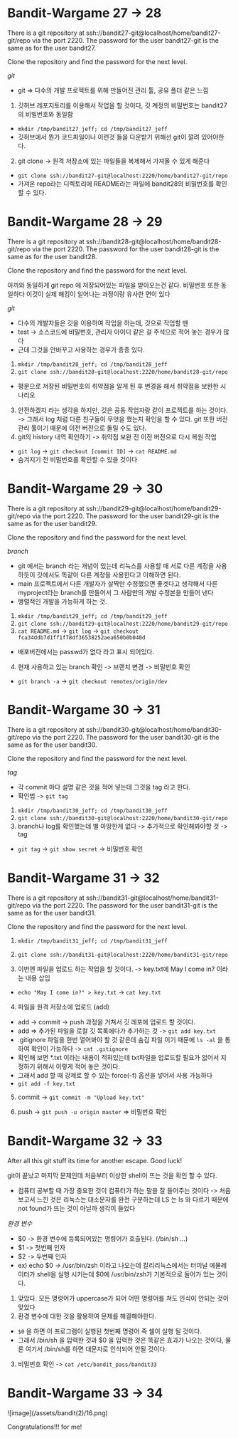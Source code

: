 <h1>Bandit-Wargame 27 -> 28 </h1>
There is a git repository at ssh://bandit27-git@localhost/home/bandit27-git/repo via the port 2220. The password for the user bandit27-git is the same as for the user bandit27.

Clone the repository and find the password for the next level.

*git*
- git => 다수의 개발 프로젝트를 위해 만들어진 관리 툴, 공유 폴더 같은 느낌

1. 깃허브 레포지토리를 이용해서 작업을 할 것이다, 깃 계정의 비밀번호는 bandit27의 비빌번호와 동일함
- `mkdir /tmp/bandit27_jeff; cd /tmp/bandit27_jeff`
- 깃허브에서 뭔가 코드파일이나 이런것 들을 다운받기 위해선 git이 깔려 있어야한다.

2. git clone -> 원격 저장소에 있는 파일들을 복제해서 가져올 수 있게 해준다
- `git clone ssh://bandit27-git@localhost:2220/home/bandit27-git/repo`
- 가져온 repo라는 디렉토리에 README라는 파일에 bandit28의 비밀번호를 확인할 수 있다.


<h1>Bandit-Wargame 28 -> 29 </h1>
There is a git repository at ssh://bandit28-git@localhost/home/bandit28-git/repo via the port 2220. The password for the user bandit28-git is the same as for the user bandit28.

Clone the repository and find the password for the next level.

아까와 동일하게 git repo 에 저장되어있는 파일을 받아오는건 같다. 비밀번호 또한 동일하다
이것이 실제 해킹이 일어나는 과정이랑 유사한 면이 있다

*git*
- 다수의 개발자들은 깃을 이용하여 작업을 하는데, 깃으로 작업할 땐
- test -> 소스코드에 비밀번호, 관리자 아이디 같은 걸 주석으로 적어 놓는 경우가 많다
- 근데 그것을 안바꾸고 사용하는 경우가 종종 있다.

1. `mkdir /tmp/bandit28_jeff; cd /tmp/bandit28_jeff`
2. `git clone ssh://bandit28-git@localhost:2220/home/bandit28-git/repo`
- 평문으로 저장된 비밀번호의 취약점을 알게 된 후 변경을 해서 취약점을 보완한 시나리오
3. 안전하겠지 라는 생각을 하지만, 깃은 공동 작업자랑 같이 프로젝트를 하는 것이다. -> 그래서 log 처럼 다른 친구들이 무엇을 했는지 확인을 할 수 있다. git 또한 버전 관리 툴이기 때문에 이전 버전으로 돌릴 수도 있다.
4. git의 history 내역 확인하기 -> 취약점 보완 전 이전 버전으로 다시 복원 작업
- `git log` -> `git checkout [commit ID]` -> `cat README.md`
- 숨겨지기 전 비밀번호를 확인할 수 있을 것이다


<h1>Bandit-Wargame 29 -> 30 </h1>
There is a git repository at ssh://bandit29-git@localhost/home/bandit29-git/repo via the port 2220. The password for the user bandit29-git is the same as for the user bandit29.

Clone the repository and find the password for the next level.

*branch*
- git 에서는 branch 라는 개념이 있는데 리눅스를 사용할 때 서로 다른 계정을 사용 하듯이 깃에서도 똑같이 다른 계정을 사용한다고 이해하면 된다.
- main 프로젝트에서 다른 개발자가 살짝만 수정했으면 좋겟다고 생각해서 다른 myproject라는 branch를 만들어서 그 사람만의 개발 수정본을 만들어 낸다
- 병렬적인 개발을 가능하게 하는 것.

1. `mkdir /tmp/bandit29_jeff; cd /tmp/bandit29_jeff`
2. `git clone ssh://bandit29-git@localhost:2220/home/bandit29-git/repo`
3. `cat README.md` -> `git log` -> `git checkout fca34ddb7d1ff1f78df36538252aea650b0b040d`
- 배포버전에서는 passwd가 없다 라고 표시 되어있다.

4. 현재 사용하고 있는 branch 확인 -> 브랜치 변경 -> 비밀번호 확인
- `git branch -a` -> `git checkout remotes/origin/dev`



<h1>Bandit-Wargame 30 -> 31 </h1>
There is a git repository at ssh://bandit30-git@localhost/home/bandit30-git/repo via the port 2220. The password for the user bandit30-git is the same as for the user bandit30.

Clone the repository and find the password for the next level.

*tag*
- 각 commit 마다 설명 같은 것을 적어 넣는데 그것을 tag 라고 한다.
- 확인법 -> `git tag`

1. `mkdir /tmp/bandit30_jeff; cd /tmp/bandit30_jeff`
2. `git clone ssh://bandit30-git@localhost:2220/home/bandit30-git/repo`
3. branch나 log를 확인했는데 별 마땅한게 없다 -> 추가적으로 확인해봐야할 것 -> tag
- `git tag` -> `git show secret` -> 비밀번호 확인


<h1>Bandit-Wargame 31 -> 32 </h1>
There is a git repository at ssh://bandit31-git@localhost/home/bandit31-git/repo via the port 2220. The password for the user bandit31-git is the same as for the user bandit31.

Clone the repository and find the password for the next level.

1. `mkdir /tmp/bandit31_jeff; cd /tmp/bandit31_jeff`

2. `git clone ssh://bandit31-git@localhost:2220/home/bandit31-git/repo`

3. 이번엔 파일을 업로드 하는 작업을 할 것이다. -> key.txt에 May I come in? 이라는 내용 삽입
- `echo "May I come in?" > key.txt` -> `cat key.txt`

4. 파일을 원격 저장소에 업로드 (add)
- add -> commit -> push 과정을 거쳐서 깃 레포에 업로드 할 것이다.
- add => 추가된 파일을 로컬 깃 목록에다가 추가하는 것 -> `git add key.txt`
- .gitignore 파일을 한번 열어봐야 할 것 같은데 숨김 파일 이기 때문에 `ls -al` 을 통하여 확인이 가능하다 -> `cat .gitignore`
- 확인해 보면 *.txt 이라는 내용이 적혀있는데 txt파일을 업로드할 필요가 없어서 지정하기 위해서 이렇게 적어 놓은 것이다.
- 그래서 add 할 때 강제로 할 수 있는 force(-f) 옵션을 넣어서 사용 가능하다
- `git add -f key.txt`

5. commit -> `git commit -m "Upload key.txt"`

6. push -> `git push -u origin master` => 비밀번호 확인


<h1>Bandit-Wargame 32 -> 33 </h1>
After all this git stuff its time for another escape. Good luck!

git이 끝났고 마지막 문제인데 처음부터 이상한 shell이 뜨는 것을 확인 할 수 있다.
- 컴퓨터 공부할 때 가장 중요한 것이 컴퓨터가 하는 말을 잘 들어주는 것이다
-> 처음 보고서 느낀 것은 리눅스는 대소문자를 완전 구분하는데 LS 는 ls 와 다르기 때문에 not found가 뜨는 것이 아닐까 생각이 들었다

*환경 변수*
- $0 -> 환경 변수에 등록되어있는 명령어가 호출된다. (/bin/sh ...)
- $1 -> 첫번째 인자
- $2 -> 두번째 인자
- ex) echo $0 -> /usr/bin/zsh 이라고 나오는데 칼리리눅스에서는 터미널 에뮬레이터가 shell을 실행 시키는데 $0에 /usr/bin/zsh가 기본적으로 들어가 있는 것이다.

1. 맞았다. 모든 명령어가 uppercase가 되어 어떤 명령어를 쳐도 인식이 안되는 것이 맞았다
2. 환경 변수에 대한 것을 활용하여 문제를 해결해야한다.
- `$0` 을 하면 이 프로그램이 실행된 첫번째 명령어 즉 쉘이 실행 될 것이다.
- 그래서 /bin/sh 을 입력한 것과 $0 을 입력한 것은 똑같은 효과가 나오는 것이다, 물론 여기서 /bin/sh를 하면 대문자로 인식되어 안될 것이다.
3. 비밀번호 확인 -> `cat /etc/bandit_pass/bandit33`


<h1>Bandit-Wargame 33 -> 34 </h1>
![image](/assets/bandit(2)/16.png)


Congratulations!!! for me!





